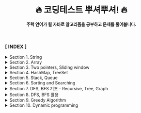 <div align="center">

<h1>🔥 코딩테스트 뿌셔뿌셔! 🔥 </h1>

<b>주력 언어가 될 자바로 알고리즘을 공부하고 문제를 풀어봅니다.</b>

</div>

<br>

### **[ INDEX ]**

<details>
<summary>Section 1. String</summary>

1. [문자 찾기](src/com/algorithm/section1/section1_01)
2. [대소문자 변환](src/com/algorithm/section1/section1_02)
3. [문장 속 단어 (indexOf(), substring())](src/com/algorithm/section1/section1_03)
4. [단어 뒤집기 (StringBuilder 이용법 또는 직접뒤집기)](src/com/algorithm/section1/section1_04)
5. [특정 문자 뒤집기 (toCharArray())](src/com/algorithm/section1/section1_05)
6. [중복문자제거](src/com/algorithm/section1/section1_06)
7. [회문문자열](src/com/algorithm/section1/section1_07)
8. [유효한 팰린드롬 (replaceAll 정규식이용)](src/com/algorithm/section1/section1_08)
9. [숫자만 추출](src/com/algorithm/section1/section1_09)
10. [가장 짧은 문자거리](src/com/algorithm/section1/section1_10)
11. [문자열 압축](src/com/algorithm/section1/section1_11)
12. [암호 (replace(), parseInt(string, 2))](src/com/algorithm/section1/section1_12)

</details>

<details>
<summary>Section 2. Array</summary>

1. [큰 수 출력하기](src/com/algorithm/section2/section2_01)
2. [보이는 학생](src/com/algorithm/section2/section2_02)
3. [가위바위보](src/com/algorithm/section2/section2_03)
4. [피보나치 수열](src/com/algorithm/section2/section2_04)
5. [소수 (에라토스테네스 체)](src/com/algorithm/section2/section2_05)
6. [뒤집은 소수](src/com/algorithm/section2/section2_06)
7. [점수계산](src/com/algorithm/section2/section2_07)
8. [등수구하기](src/com/algorithm/section2/section2_08)
9. [격자판 최대합](src/com/algorithm/section2/section2_09)
10. [봉우리](src/com/algorithm/section2/section2_10)
11. [임시반장 정하기](src/com/algorithm/section2/section2_11)
12. [멘토링](src/com/algorithm/section2/section2_12)
</details>

<details>
<summary>Section 3. Two pointers, Sliding window</summary>

1. [두 배열 합치기 (two pointers algorithm)](src/com/algorithm/section3/section3_01)
2. [공통원소 구하기(two pointers algorithm)](src/com/algorithm/section3/section3_02)
3. [최대 매출 (Sliding window)](src/com/algorithm/section3/section3_03)
4. [연속부분 수열 (복합적 문제)](src/com/algorithm/section3/section3_04)
5. [연속된 자연수의 합 (two pointers)](src/com/algorithm/section3/section3_05)
6. [연속된 자연수의 합 (수학)](src/com/algorithm/section3/section3_06)
7. [최대 길이 연속부분 수열 (복합적 문제)](src/com/algorithm/section3/section3_07)
</details>

<details>
<summary>Section 4. HashMap, TreeSet</summary>

1. [학급 회장 (HashMap)](src/com/algorithm/section4/section4_01)
2. [아나그램 (HashMap)](src/com/algorithm/section4/section4_02)
3. [매출액의 종류 (Hash, sliding window)](src/com/algorithm/section4/section4_03)
4. [모든 아나그램 찾기 (Hash, sliding window : 시간복잡도 O(n))](src/com/algorithm/section4/section4_04)
5. [K번째 큰 수](src/com/algorithm/section4/section4_05)
</details>

<details>
<summary>Section 5. Stack, Queue</summary>

1. [올바른 괄호](src/com/algorithm/section5/section5_01)
2. [괄호 문자 제거](src/com/algorithm/section5/section5_02)
3. [크레인 인형뽑기(카카오)](src/com/algorithm/section5/section5_03)
4. [후위식 연산(postfix)](src/com/algorithm/section5/section5_04)
5. [쇠막대기](src/com/algorithm/section5/section5_05)
6. [공주 구하기](src/com/algorithm/section5/section5_06)
7. [교육과정 설계](src/com/algorithm/section5/section5_07)
8. [응급실](src/com/algorithm/section5/section5_08)
</details>

<details>
<summary>Section 6. Sorting and Searching</summary>

1. [선택정렬](src/com/algorithm/section6/section6_01)
2. [버블정렬](src/com/algorithm/section6/section6_02)
3. [삽입정렬](src/com/algorithm/section6/section6_03)
4. [LRU (캐시, 카카오 변형)](src/com/algorithm/section6/section6_04)
5. [중복확인](src/com/algorithm/section6/section6_05)
6. [장난꾸러기](src/com/algorithm/section6/section6_06)
7. [좌표 정렬 (compareTo)](src/com/algorithm/section6/section6_07)
8. [이분검색](src/com/algorithm/section6/section6_08)
9. [뮤직비디오 (결정알고리즘)](src/com/algorithm/section6/section6_09)
10. [마구간 정하기(결정알고리즘)](src/com/algorithm/section6/section6_10)
</details>

<details>
<summary>Section 7. DFS, BFS 기초 - Recursive, Tree, Graph</summary>

1. [재귀함수 (스택프레임)](src/com/algorithm/section7/section7_01)
2. [이진수 출력 (재귀)](src/com/algorithm/section7/section7_02)
3. [팩토리얼](src/com/algorithm/section7/section7_03)
4. [피보나치 재귀 (메모이제이션)](src/com/algorithm/section7/section7_04)
5. [이진트리순회 (DFS : Depth-First Search)](src/com/algorithm/section7/section7_05)
6. [부분집합 구하기 (DFS)](src/com/algorithm/section7/section7_06)
7. [이진트리 레벨탐색 (BFS : Breadth-First Search)](src/com/algorithm/section7/section7_07)
8. [송아지 찾기1 (BFS)](src/com/algorithm/section7/section7_08)
9. [Tree 말단노드까지의 가장 짧은 경로 (DFS)](src/com/algorithm/section7/section7_09)
10. [Tree 말단노드까지의 가장 짧은 경로 (BFS)](src/com/algorithm/section7/section7_10)
11. [경로탐색 (DFS)](src/com/algorithm/section7/section7_11)
12. [경로탐색 (인접리스트, ArrayList)](src/com/algorithm/section7/section7_12)
13. [그래프 최단거리 (BFS)](src/com/algorithm/section7/section7_13)
</details>

<details>
<summary>Section 8. DFS, BFS 활용</summary>

1. [합이 같은 부분집합 (DFS: 아마존 인터뷰)](src/com/algorithm/section8/section8_01)
2. [바둑이 승차 (DFS)](src/com/algorithm/section8/section8_02)
3. [최대점수 구하기 (DFS)](src/com/algorithm/section8/section8_03)
4. [중복순열 구하기](src/com/algorithm/section8/section8_04)
5. [동전교환](src/com/algorithm/section8/section8_05)
6. [순열 구하기](src/com/algorithm/section8/section8_06)
7. [조합수 (메모이제이션)](src/com/algorithm/section8/section8_07)
8. [수열 추측하기](src/com/algorithm/section8/section8_08)
9. [조합 구하기](src/com/algorithm/section8/section8_09)
10. [미로탐색 (DFS)](src/com/algorithm/section8/section8_10)
11. [미로의 최단거리 통로 (BFS)](src/com/algorithm/section8/section8_11)
12. [토마토 (BFS)](src/com/algorithm/section8/section8_12)
13. [섬나라 아일랜드 (DFS)](src/com/algorithm/section8/section8_13)
14. [피자배달거리 (삼성 SW역량평가 기출문제 : DFS활용)](src/com/algorithm/section8/section8_14)
</details>

<details>
<summary>Section 9. Greedy Algorithm</summary>

1. [씨름선수](src/com/algorithm/section9/section9_01)
2. [회의실 배정](src/com/algorithm/section9/section9_02)
3. [결혼식](src/com/algorithm/section9/section9_03)
4. [최대 수입 스케줄 (PriorityQueue)](src/com/algorithm/section9/section9_04)
5. [다익스트라 알고리즘](src/com/algorithm/section9/section9_05)
6. [친구인가 (Uion & Find)](src/com/algorithm/section9/section9_06)
7. [원더랜드 (크루스칼 : Uion & Find)](src/com/algorithm/section9/section9_07)
8. [원더랜드 (프림 : PriorityQueue)](src/com/algorithm/section9/section9_08)
</details>

<details>
<summary>Section 10. Dynamic programming</summary>

1. [계단오르기](src/com/algorithm/section10/section10_01)
2. [돌다리 건너기](src/com/algorithm/section10/section10_02)
3. 최대부분증가수열 (LIS)
4. 가장 높은 탑 쌓기 (LIS 응용)
5. 동전교환 (냅색 알고리즘)
6. 최대점수 구하기 (냅색 알고리즘)
7. 풀어보면 좋은 문제 목록
</details>



